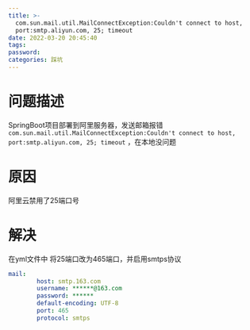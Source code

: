```yaml
---
title: >-
  com.sun.mail.util.MailConnectException:Couldn't connect to host,
  port:smtp.aliyun.com, 25; timeout
date: 2022-03-20 20:45:40
tags:
password:
categories: 踩坑
---
```


# 问题描述
SpringBoot项目部署到阿里服务器，发送邮箱报错`com.sun.mail.util.MailConnectException:Couldn't connect to host, port:smtp.aliyun.com, 25; timeout` ，在本地没问题


# 原因
阿里云禁用了25端口号

# 解决
在yml文件中 将25端口改为465端口，并启用smtps协议
```yml
mail:
        host: smtp.163.com
        username: ******@163.com
        password: ******
        default-encoding: UTF-8
        port: 465
        protocol: smtps

```